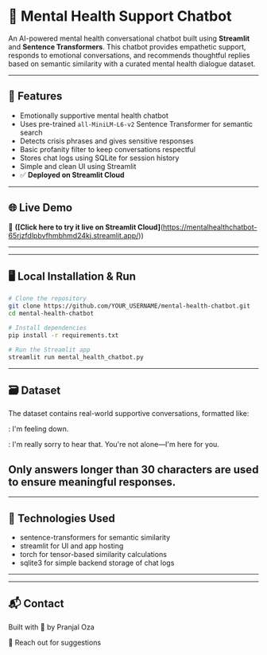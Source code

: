 # 🩵 Mental Health Support Chatbot

An AI-powered mental health conversational chatbot built using **Streamlit** and **Sentence Transformers**. This chatbot provides empathetic support, responds to emotional conversations, and recommends thoughtful replies based on semantic similarity with a curated mental health dialogue dataset.

---

## 📌 Features

- Emotionally supportive mental health chatbot
- Uses pre-trained `all-MiniLM-L6-v2` Sentence Transformer for semantic search
- Detects crisis phrases and gives sensitive responses
- Basic profanity filter to keep conversations respectful
- Stores chat logs using SQLite for session history
- Simple and clean UI using Streamlit
- ✅ **Deployed on Streamlit Cloud**

---

## 🌐 Live Demo

🚀 **([Click here to try it live on Streamlit Cloud]**(https://mentalhealthchatbot-65rjzfdlpbvfhmbhmd24kj.streamlit.app/))

---
---

## 🖥️ Local Installation & Run

```bash
# Clone the repository
git clone https://github.com/YOUR_USERNAME/mental-health-chatbot.git
cd mental-health-chatbot

# Install dependencies
pip install -r requirements.txt

# Run the Streamlit app
streamlit run mental_health_chatbot.py
```

---

## 🗃️ Dataset
The dataset contains real-world supportive conversations, formatted like:

<HUMAN>: I'm feeling down.

<ASSISTANT>: I'm really sorry to hear that. You're not alone—I'm here for you.

Only answers longer than 30 characters are used to ensure meaningful responses.
---

---
## 🧠 Technologies Used

- sentence-transformers for semantic similarity
- streamlit for UI and app hosting
- torch for tensor-based similarity calculations
- sqlite3 for simple backend storage of chat logs
---

---

## 📬 Contact
Built with 💙 by Pranjal Oza

📧 Reach out for suggestions 
